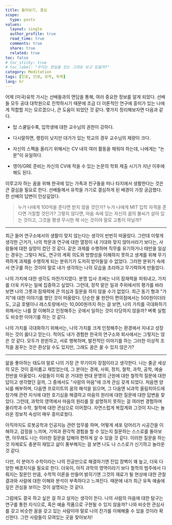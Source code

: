 ```yaml
---
title: 돌아보기, 결심
scope:
  type: posts
values:
  layout: single
  author_profile: true
  read_time: true
  comments: true
  share: true
  related: true
toc: false
# toc_sticky: true
# toc_label: "우리는 현실을 있는 그대로 보고 있을까?"
category: Meditation
tags: [진로, 인생, 유학, 독백]
lang: kr
---
```


어제 (미국)유학 가시는 선배들과의 면담을 통해, 여러 중요한 정보를 알게 되었다. 선배들 모두 공대 대학원으로 진학하시기 때문에 조금 더 이론적인 연구에 흥미가 있는 나에게 적합할 지는 모르겠으나, 큰 도움이 되었던 것 같다. 몇가지 정리해보자면 다음과 같다.

- 탑 스쿨일수록, 입학생에 대한 교수님의 권한이 강하다.

- 다시말하면, 랭킹이 낮지만 대가가 있는 학교의 경우 교수님의 재량이 크다.

- 자신의 스펙을 올리기 위해서는 CV 내의 여러 활동을 채워야 하는데, 나에게는 "논문"이 유일하다.

- 영어/GRE 준비는 자신의 CV에 적을 수 있는 논문의 학회 제출 시기가 지난 이후에 해도 된다.

이루고자 하는 꿈을 위해 한국에 있는 가족과 친구들을 떠나 타지에서 생활한다는 것은 큰 결심을 필요로 한다. 선배들께서 유학을 가기로 결심하게 된 배경이 가장 궁금했다. 한 선배의 답변이 인상깊었다.

> 누가 나에게 100억을 준다면 받지 않을 것인가? 누가 나에게 MIT 입학 자격을 준다면 거절할 것인가? 그렇지 않다면, 마음 속에 있는 자신의 꿈의 불씨가 살아 있는 것이고, 그것을 평생 무시한 채 사는 것이야 말로 고통이 아닐까?

---

최근 들어 연구소에서의 생활이 맞지 않는다는 생각이 빈번히 떠올랐다. 그런데 이렇게 생각한 근거가, 나의 학문과 연구에 대한 열정이 내 기대와 맞지 않아서라기 보다는, 사람들에 대한 실망이 컸던 것 같다. 같은 과제를 수행하며 직무를 유기하거나 태만을 일삼는 경우는 그렇다 쳐도, 연구의 계획 의도와 방향성을 이해하지 못하고 생계를 위해 무기력하게 과제를 수행하게 되는 분위기가 도저히 받아들일 수 없었다. 그러한 분위기 속에서 연구를 하는 것이야 말로 내가 생각하는 나의 모습을 초라하고 무기력하게 만들었다.

나의 가치에 대한 생각도 마찬가지였다. 분명 입사 초에는 나의 잠재력을 피워내고, 가치를 더욱 키우는 일에 집중하고 싶었다. 그런데, 정작 맡은 일과 주위에서의 평가를 바라보면 나의 그릇과 잠재력에 큰 의심과 질문을 하지 않을 수가 없었다. 최근 동기 형과 "가치"에 대한 이야기를 했던 것이 떠올랐다. 단순한 물 한잔이 편의점에서는 500원이더라도, 고급 호텔이나 레스토랑에서는 10,000원까지 하는 걸 보면, 나의 가치를 극대화하기 위해서는 나를 잘 이해하고 인정해주는 곳에서 일하는 것이 타당하지 않을까? 벼룩 실험도 비슷한 이야기를 하는 것 같다.

나의 가치를 극대화하기 위해서는, 나의 가치를 크게 인정해주는 환경에서 지내고 성장하는 것이 옳다고 믿는다. 적어도 내가 경험한 한국의 연구소와 회사에서는 그렇지는 않은 것 같다. 모두가 윈윈하고, 서로 행복하며, 발전적인 이야기를 하는 그러한 이상적 조직을 꿈꾸는 것은 환상일 수도 있지만, 그래도 꿈은 꿀 수 있지 않은가?

---

앎을 좋아하는 태도야 말로 나의 가장 큰 무기이자 장점이라고 생각한다. 나는 줄곧 세상의 모든 것이 흥미롭고 재밌었는데, 그 분야는 경제, 사회, 정치, 철학, 과학, 공학, 예술 전반을 아울렀다. 사람들이 이뤄 온 거대한 현대 문명의 근원에 대한 철학적 질문에 대한 답이고 생각했던 걸까, 그 중에서도 "사람의 마음"에 크게 관심 갖게 되었다. 처음엔 양뇌를 해부하며, 다음엔 프로이트의 꿈의 해석을 읽으며, 그 다음엔 뇌과학 올림피아드에 참가해 관련 지식에 대한 호기심을 해결하고 마음의 원리에 대한 질문에 대한 답변을 찾았다. 그런데, 과학의 영역에서 마음의 원리를 잘 설명하지 못하는 걸 여러번 경험하며 물리학과 수학, 철학에 대한 관심으로 이어졌다. 자연스럽게 복잡계와 그것이 지니는 놀라운 정보적 속성이 매우 흥미로웠다.

아직까지도 로봇공학과 인공지능 관련 업무를 하며, 어떻게 세포 덩어리가 시공간을 이해하고, 감정을 느끼며, 기억과 환각적 경험을 할 수 있는지 질문하는 스스로를 돌아보면, 아무래도 나는 이러한 질문을 답해야 편하게 살 수 있을 것 같다. 이러한 질문을 하는 것 자체로도 충분히 재밌고 삶이 풍부해지는 걸 보면 나도 나 스스로가 신기하고 놀라운 것 같다.

다만, 이 분야가 수학이라는 나의 전공만으로 해결하기엔 진입 장벽이 꽤 높고, 더욱 다양한 배경지식을 필요로 한다. 더욱이, 아직 과학의 영역이라기 보다 철학의 범주에서 다뤄지는 질문인 만큼, 수학적 이론을 만들어 밝히기엔 그것의 재료가 될 현상에 대한 관찰 결과와 사람에 대한 이해와 분석이 부족하다고 느껴진다. 때문에 내가 최근 유독 예술에 깊은 관심을 보이는 것이 설명되는 것 같다.

그럼에도 결국 하고 싶은 걸 하고 살자는 생각이 든다. 나의 사람의 마음에 대한 탐구는 연구를 통한 지식으로, 혹은 예술 작품으로 구현될 수 있지 않을까? 나와 비슷한 관심사를 갖고 비슷한 꿈을 갖고 있는 사람이야 말로 나의 진가를 이해해줄 수 있을 것이라 확신한다. 그런 사람들이 모여있는 곳을 찾아보자!
